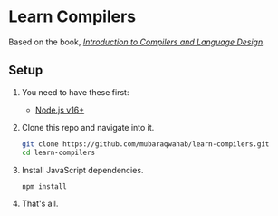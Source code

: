 # Learn Compilers

Based on the book, [_Introduction to Compilers and Language Design_](http://compilerbook.org).

## Setup

1. You need to have these first:

   - [Node.js v16+](https://nodejs.org/en/)


2. Clone this repo and navigate into it.

   ```sh
   git clone https://github.com/mubaraqwahab/learn-compilers.git
   cd learn-compilers
   ```

3. Install JavaScript dependencies.

   ```sh
   npm install
   ```

4. That's all.
